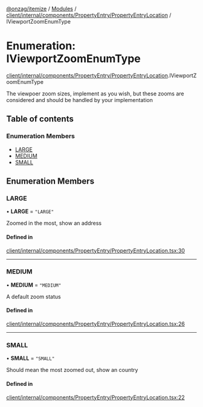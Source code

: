 [@onzag/itemize](../README.md) / [Modules](../modules.md) / [client/internal/components/PropertyEntry/PropertyEntryLocation](../modules/client_internal_components_PropertyEntry_PropertyEntryLocation.md) / IViewportZoomEnumType

# Enumeration: IViewportZoomEnumType

[client/internal/components/PropertyEntry/PropertyEntryLocation](../modules/client_internal_components_PropertyEntry_PropertyEntryLocation.md).IViewportZoomEnumType

The viewpoer zoom sizes, implement as you wish, but these zooms
are considered and should be handled by your implementation

## Table of contents

### Enumeration Members

- [LARGE](client_internal_components_PropertyEntry_PropertyEntryLocation.IViewportZoomEnumType.md#large)
- [MEDIUM](client_internal_components_PropertyEntry_PropertyEntryLocation.IViewportZoomEnumType.md#medium)
- [SMALL](client_internal_components_PropertyEntry_PropertyEntryLocation.IViewportZoomEnumType.md#small)

## Enumeration Members

### LARGE

• **LARGE** = ``"LARGE"``

Zoomed in the most, show an address

#### Defined in

[client/internal/components/PropertyEntry/PropertyEntryLocation.tsx:30](https://github.com/onzag/itemize/blob/73e0c39e/client/internal/components/PropertyEntry/PropertyEntryLocation.tsx#L30)

___

### MEDIUM

• **MEDIUM** = ``"MEDIUM"``

A default zoom status

#### Defined in

[client/internal/components/PropertyEntry/PropertyEntryLocation.tsx:26](https://github.com/onzag/itemize/blob/73e0c39e/client/internal/components/PropertyEntry/PropertyEntryLocation.tsx#L26)

___

### SMALL

• **SMALL** = ``"SMALL"``

Should mean the most zoomed out, show an country

#### Defined in

[client/internal/components/PropertyEntry/PropertyEntryLocation.tsx:22](https://github.com/onzag/itemize/blob/73e0c39e/client/internal/components/PropertyEntry/PropertyEntryLocation.tsx#L22)
